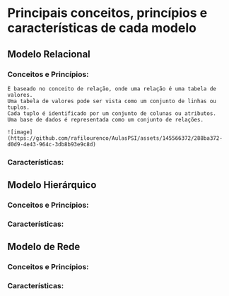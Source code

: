 # Principais conceitos, princípios e características de cada modelo

## Modelo Relacional

### Conceitos e Princípios:

    É baseado no conceito de relação, onde uma relação é uma tabela de valores.
    Uma tabela de valores pode ser vista como um conjunto de linhas ou tuplos.
    Cada tuplo é identificado por um conjunto de colunas ou atributos.
    Uma base de dados é representada como um conjunto de relações.

    ![image](https://github.com/rafilourenco/AulasPSI/assets/145566372/288ba372-d0d9-4e43-964c-3db8b93e9c8d)

### Características:

## Modelo Hierárquico

### Conceitos e Princípios:

### Características:

## Modelo de Rede

### Conceitos e Princípios:

### Características:

